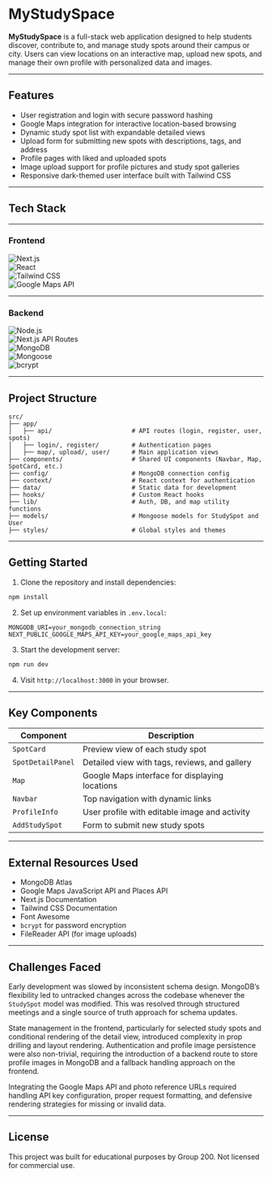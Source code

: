 # MyStudySpace

**MyStudySpace** is a full-stack web application designed to help students discover, contribute to, and manage study spots around their campus or city. Users can view locations on an interactive map, upload new spots, and manage their own profile with personalized data and images.

---

## Features

- User registration and login with secure password hashing
- Google Maps integration for interactive location-based browsing
- Dynamic study spot list with expandable detailed views
- Upload form for submitting new spots with descriptions, tags, and address 
- Profile pages with liked and uploaded spots
- Image upload support for profile pictures and study spot galleries
- Responsive dark-themed user interface built with Tailwind CSS

---

## Tech Stack

---

### Frontend  
![Next.js](https://img.shields.io/badge/Next.js-000000?style=for-the-badge&logo=nextdotjs&logoColor=white)  
![React](https://img.shields.io/badge/React-20232A?style=for-the-badge&logo=react&logoColor=61DAFB)  
![Tailwind CSS](https://img.shields.io/badge/Tailwind_CSS-38B2AC?style=for-the-badge&logo=tailwind-css&logoColor=white)  
![Google Maps API](https://img.shields.io/badge/Google_Maps_API-4285F4?style=for-the-badge&logo=googlemaps&logoColor=white)

---

### Backend  
![Node.js](https://img.shields.io/badge/Node.js-339933?style=for-the-badge&logo=nodedotjs&logoColor=white)  
![Next.js API Routes](https://img.shields.io/badge/Next.js_API_Routes-000000?style=for-the-badge&logo=vercel&logoColor=white)  
![MongoDB](https://img.shields.io/badge/MongoDB-47A248?style=for-the-badge&logo=mongodb&logoColor=white)  
![Mongoose](https://img.shields.io/badge/Mongoose-880000?style=for-the-badge&logo=mongoose&logoColor=white)  
![bcrypt](https://img.shields.io/badge/bcrypt-efefef?style=for-the-badge&logo=security&logoColor=black)

---

## Project Structure

```
src/
├── app/
│   ├── api/                      # API routes (login, register, user, spots)
│   ├── login/, register/         # Authentication pages
│   ├── map/, upload/, user/      # Main application views
├── components/                   # Shared UI components (Navbar, Map, SpotCard, etc.)
├── config/                       # MongoDB connection config
├── context/                      # React context for authentication
├── data/                         # Static data for development
├── hooks/                        # Custom React hooks
├── lib/                          # Auth, DB, and map utility functions
├── models/                       # Mongoose models for StudySpot and User
├── styles/                       # Global styles and themes
```

---

## Getting Started

1. Clone the repository and install dependencies:

```bash
npm install
```

2. Set up environment variables in `.env.local`:

```
MONGODB_URI=your_mongodb_connection_string
NEXT_PUBLIC_GOOGLE_MAPS_API_KEY=your_google_maps_api_key
```

3. Start the development server:

```bash
npm run dev
```

4. Visit `http://localhost:3000` in your browser.

---

## Key Components

| Component         | Description                                          |
|------------------|------------------------------------------------------|
| `SpotCard`        | Preview view of each study spot                     |
| `SpotDetailPanel` | Detailed view with tags, reviews, and gallery       |
| `Map`             | Google Maps interface for displaying locations      |
| `Navbar`          | Top navigation with dynamic links                   |
| `ProfileInfo`     | User profile with editable image and activity       |
| `AddStudySpot`    | Form to submit new study spots                      |

---

## External Resources Used

- MongoDB Atlas
- Google Maps JavaScript API and Places API
- Next.js Documentation
- Tailwind CSS Documentation
- Font Awesome
- `bcrypt` for password encryption
- FileReader API (for image uploads)

---

## Challenges Faced

Early development was slowed by inconsistent schema design. MongoDB’s flexibility led to untracked changes across the codebase whenever the `StudySpot` model was modified. This was resolved through structured meetings and a single source of truth approach for schema updates.

State management in the frontend, particularly for selected study spots and conditional rendering of the detail view, introduced complexity in prop drilling and layout rendering. Authentication and profile image persistence were also non-trivial, requiring the introduction of a backend route to store profile images in MongoDB and a fallback handling approach on the frontend.

Integrating the Google Maps API and photo reference URLs required handling API key configuration, proper request formatting, and defensive rendering strategies for missing or invalid data.

---

## License

This project was built for educational purposes by Group 200. Not licensed for commercial use.

